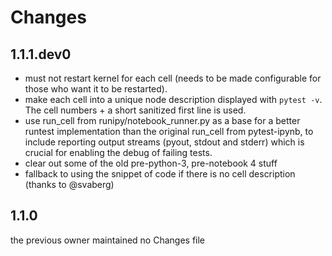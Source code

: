 # Changes

## 1.1.1.dev0

- must not restart kernel for each cell (needs to be made configurable for those who want it to be restarted).
- make each cell into a unique node description displayed with `pytest -v`. The cell numbers + a short sanitized first line is used.
- use run_cell from runipy/notebook_runner.py as a base for a better runtest implementation than the original run_cell from pytest-ipynb, to include reporting output streams (pyout, stdout and stderr) which is crucial for enabling the debug of failing tests.
- clear out some of the old pre-python-3, pre-notebook 4 stuff
- fallback to using the snippet of code if there is no cell description (thanks to @svaberg)

## 1.1.0

the previous owner maintained no Changes file
